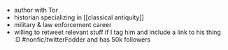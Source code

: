 - author with Tor
- historian specializing in [[classical antiquity]]
- military & law enforcement career
- willing to retweet relevant stuff if I tag him and include a link to his thing :D #nonfic/twitterFodder and has 50k followers
